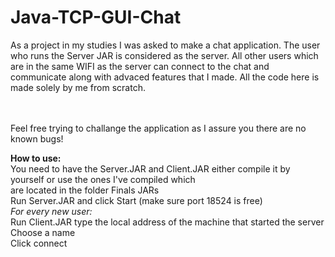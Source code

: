 # Java-TCP-GUI-Chat
As a project in my studies I was asked to make a chat application. 
The user who runs the Server JAR is considered as the server.
All other users which are in the same WIFI as the server can connect to the chat and communicate along with advaced features that I made. 
All the code here is made solely by me from scratch.

<br><br>
Feel free trying to challange the application as I assure you there are no known bugs!
<br>

<strong>How to use:</strong><Br>
  You need to have the Server.JAR and Client.JAR either compile it by yourself or use the ones I've compiled which<br>
  are located in the folder Finals JARs<br>
  Run Server.JAR and click Start (make sure port 18524 is free)<br>
  <i>For every new user:</i><br>
    Run Client.JAR type the local address of the machine that started the server<br>
    Choose a name<br>
    Click connect

